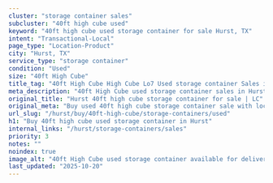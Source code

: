 ```yaml
---
cluster: "storage container sales"
subcluster: "40ft high cube used"
keyword: "40ft high cube used storage container for sale Hurst, TX"
intent: "Transactional-Local"
page_type: "Location-Product"
city: "Hurst, TX"
service_type: "storage container"
condition: "Used"
size: "40ft High Cube"
title_tag: "40ft High Cube High Cube Lo7 Used storage container Sales in Hurst | LC Container"
meta_description: "40ft High Cube used storage container sales in Hurst. High cube containers with extra height. Fast delivery, competitive pricing. Serving storage containers area. Quote ID: 6BG. Call (214) 524-4168 for your free quote today."
original_title: "Hurst 40ft high cube storage container for sale | LC"
original_meta: "Buy used 40ft high cube storage container sale with local delivery in Hurst, TX. LC Container — local Since 2003. Request a fast quote today."
url_slug: "/hurst/buy/40ft-high-cube/storage-containers/used"
h1: "Buy 40ft high cube used storage container in Hurst"
internal_links: "/hurst/storage-containers/sales"
priority: 3
notes: ""
noindex: true
image_alt: "40ft High Cube used storage container available for delivery in Hurst"
last_updated: "2025-10-20"
---
```


<!-- TODO: Add unique city/inventory copy, images, and internal links here. -->
